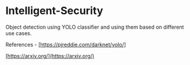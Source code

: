 # Intelligent-Security

Object detection using YOLO classifier and using them based on different use cases.


References - [https://pjreddie.com/darknet/yolo/]

  [https://arxiv.org/](https://arxiv.org/) 
